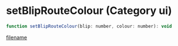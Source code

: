 # setBlipRouteColour (Category ui)

```js
function setBlipRouteColour(blip: number, colour: number): void
```

[filename](setBlipRouteColour_m.md ':include')
